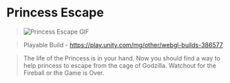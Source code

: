 # Princess Escape
>![Princess Escape GIF](https://github.com/Sushant262/Princess-Escape/assets/141551971/3246dd6e-f750-49d0-b058-5d0840861eb0) 

>Playable Build - https://play.unity.com/mg/other/webgl-builds-386577

>The life of the Princess is in your hand. Now you should find a way to help princess to escape from the cage of Godzilla. Watchout for the Fireball or the Game is Over.




